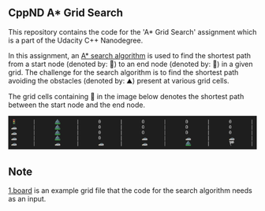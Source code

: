 ##  CppND A* Grid Search

This repository contains the code for the 'A* Grid Search' assignment which is a part of the Udacity C++ Nanodegree.

In this assignment, an [A* search algorithm](https://en.wikipedia.org/wiki/A*_search_algorithm) is used to find the shortest path from a start node (denoted by: 🚦) to an end node (denoted by: 🏁) in a given grid. The challenge for the search algorithm is to find the shortest path avoiding the obstacles (denoted by: ⛰️) present at various grid cells.

The grid cells containing 🚗 in the image below denotes the shortest path between the start node and the end node. 

![AStarSearch](img/grid_search.png)

## Note
[1.board](1.board) is an example grid file that the code for the search algorithm needs as an input.
